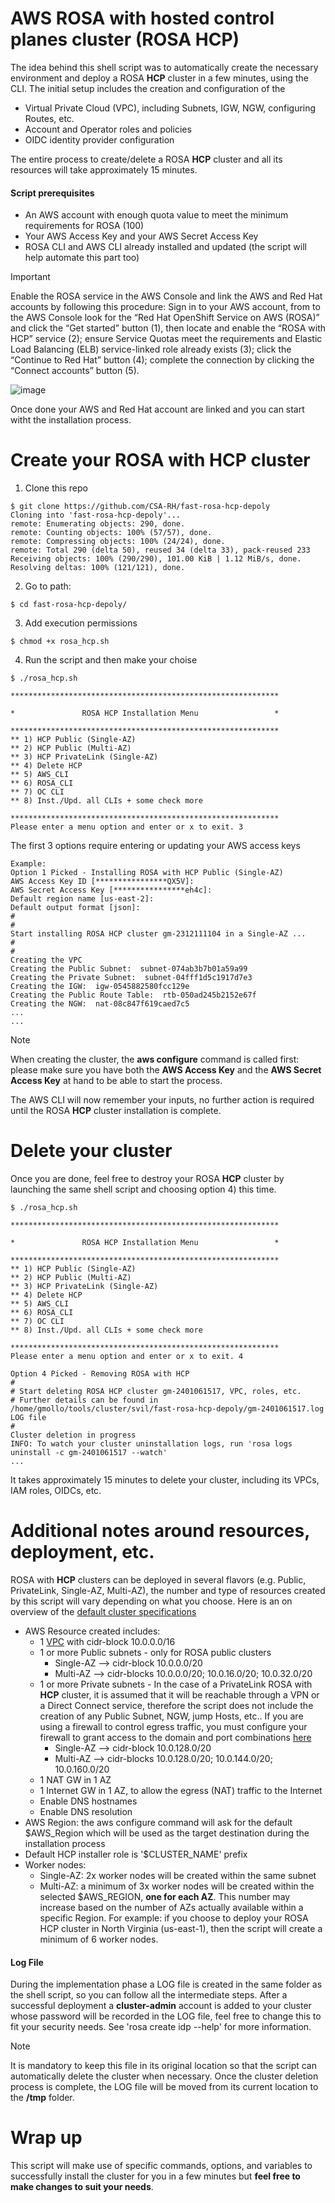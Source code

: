 # AWS ROSA with hosted control planes cluster (ROSA HCP)
The idea behind this shell script was to automatically create the necessary environment and deploy a ROSA **HCP** cluster in a few minutes, using the CLI. The initial setup includes the creation and configuration of the
   - Virtual Private Cloud (VPC), including Subnets, IGW, NGW, configuring Routes, etc.
   - Account and Operator roles and policies
   - OIDC identity provider configuration

The entire process to create/delete a ROSA **HCP** cluster and all its resources will take approximately 15 minutes. <br /> 

#### Script prerequisites
- An AWS account with enough quota value to meet the minimum requirements for ROSA (100)
- Your AWS Access Key and your AWS Secret Access Key
- ROSA CLI and AWS CLI already installed and updated (the script will help automate this part too)

> [!IMPORTANT]
> Enable the ROSA service in the AWS Console and link the AWS and Red Hat accounts by following this procedure:
Sign in to your AWS account, from to the AWS Console look for the “Red Hat OpenShift Service on AWS (ROSA)” and click the “Get started” button (1), then locate and enable the “ROSA with HCP” service (2);
ensure Service Quotas meet the requirements and Elastic Load Balancing (ELB) service-linked role already exists (3); click the “Continue to Red Hat” button (4); complete the connection by clicking the “Connect accounts” button (5).

![image](https://github.com/CSA-RH/aws-rosa-cluster-with-hosted-control-planes/assets/148223511/7852a5bf-2b31-4673-8f58-1efd841a7b8d)

Once done your AWS and Red Hat account are linked and you can start witht the installation process.

# Create your ROSA with HCP cluster
1. Clone this repo
```
$ git clone https://github.com/CSA-RH/fast-rosa-hcp-depoly
Cloning into 'fast-rosa-hcp-depoly'...
remote: Enumerating objects: 290, done.
remote: Counting objects: 100% (57/57), done.
remote: Compressing objects: 100% (24/24), done.
remote: Total 290 (delta 50), reused 34 (delta 33), pack-reused 233
Receiving objects: 100% (290/290), 101.00 KiB | 1.12 MiB/s, done.
Resolving deltas: 100% (121/121), done.

```
2. Go to path:
```
$ cd fast-rosa-hcp-depoly/
```

3. Add execution permissions
```
$ chmod +x rosa_hcp.sh 
```

4. Run the script and then make your choise
```
$ ./rosa_hcp.sh 

************************************************************

*               ROSA HCP Installation Menu                 *

************************************************************
** 1) HCP Public (Single-AZ) 
** 2) HCP Public (Multi-AZ) 
** 3) HCP PrivateLink (Single-AZ) 
** 4) Delete HCP 
** 5) AWS_CLI 
** 6) ROSA_CLI 
** 7) OC CLI 
** 8) Inst./Upd. all CLIs + some check more 

************************************************************
Please enter a menu option and enter or x to exit. 3
```
The first 3 options require entering or updating your AWS access keys
```
Example:
Option 1 Picked - Installing ROSA with HCP Public (Single-AZ)
AWS Access Key ID [****************QX5V]: 
AWS Secret Access Key [****************eh4c]: 
Default region name [us-east-2]: 
Default output format [json]:
#
#
Start installing ROSA HCP cluster gm-2312111104 in a Single-AZ ...
#
#
Creating the VPC
Creating the Public Subnet:  subnet-074ab3b7b01a59a99
Creating the Private Subnet:  subnet-04fff1d5c1917d7e3
Creating the IGW:  igw-0545882580fcc129e
Creating the Public Route Table:  rtb-050ad245b2152e67f
Creating the NGW:  nat-08c847f619caed7c5
...
...
```
> [!NOTE]
> When creating the cluster, the **aws configure** command is called first:
> please make sure you have both the **AWS Access Key** and the **AWS Secret Access Key** at hand to be able to start the process.

The AWS CLI will now remember your inputs, no further action is required until the ROSA **HCP** cluster installation is complete.

# Delete your cluster
Once you are done, feel free to destroy your ROSA **HCP** cluster by launching the same shell script and choosing option 4) this time. 
```
$ ./rosa_hcp.sh 

************************************************************

*               ROSA HCP Installation Menu                 *

************************************************************
** 1) HCP Public (Single-AZ) 
** 2) HCP Public (Multi-AZ) 
** 3) HCP PrivateLink (Single-AZ) 
** 4) Delete HCP 
** 5) AWS_CLI 
** 6) ROSA_CLI 
** 7) OC CLI 
** 8) Inst./Upd. all CLIs + some check more 

************************************************************
Please enter a menu option and enter or x to exit. 4

Option 4 Picked - Removing ROSA with HCP
#
# Start deleting ROSA HCP cluster gm-2401061517, VPC, roles, etc. 
# Further details can be found in /home/gmollo/tools/cluster/svil/fast-rosa-hcp-depoly/gm-2401061517.log LOG file
#
Cluster deletion in progress 
INFO: To watch your cluster uninstallation logs, run 'rosa logs uninstall -c gm-2401061517 --watch'
...
```
It takes approximately 15 minutes to delete your cluster, including its VPCs, IAM roles, OIDCs, etc.<br />

# Additional notes around resources, deployment, etc.
ROSA with **HCP** clusters can be deployed in several flavors (e.g. Public, PrivateLink, Single-AZ, Multi-AZ), the number and type of resources created by this script will vary depending on what you choose. Here is an on overview of the [default cluster specifications](https://docs.openshift.com/rosa/rosa_hcp/rosa-hcp-sts-creating-a-cluster-quickly.html#rosa-sts-overview-of-the-default-cluster-specifications_rosa-hcp-sts-creating-a-cluster-quickly)

- AWS Resource created includes:
  - 1 [VPC](https://docs.openshift.com/rosa/rosa_install_access_delete_clusters/rosa_getting_started_iam/rosa-aws-prereqs.html#rosa-vpc_prerequisites) with cidr-block 10.0.0.0/16
  - 1 or more Public subnets - only for ROSA public clusters
    - Single-AZ --> cidr-block 10.0.0.0/20
    - Multi-AZ  --> cidr-blocks 10.0.0.0/20; 10.0.16.0/20; 10.0.32.0/20
  - 1 or more Private subnets - In the case of a PrivateLink ROSA with **HCP** cluster, it is assumed that it will be reachable through a VPN or a Direct Connect service, therefore the script does not include the creation of any Public Subnet, NGW, jump Hosts, etc.. If you are using a firewall to control egress traffic, you must configure your firewall to grant access to the domain and port combinations [here](https://docs.openshift.com/rosa/rosa_install_access_delete_clusters/rosa_getting_started_iam/rosa-aws-prereqs.html#osd-aws-privatelink-firewall-prerequisites_prerequisites)
    - Single-AZ --> cidr-block  10.0.128.0/20
    - Multi-AZ  --> cidr-blocks 10.0.128.0/20; 10.0.144.0/20; 10.0.160.0/20
  - 1 NAT GW in 1 AZ
  - 1 Internet GW in 1 AZ, to allow the egress (NAT) traffic to the Internet
  - Enable DNS hostnames
  - Enable DNS resolution
- AWS Region: the aws configure command will ask for the default $AWS_Region which will be used as the target destination during the installation process
- Default HCP installer role is '$CLUSTER_NAME' prefix
- Worker nodes:
  - Single-AZ: 2x worker nodes will be created within the same subnet<br />
  - Multi-AZ: a minimum of 3x worker nodes will be created within the selected $AWS_REGION, **one for each AZ**. This number may increase based on the number of AZs actually available within a specific Region. For example: if you choose to deploy your ROSA HCP cluster in North Virginia (us-east-1), then the script will create a minimum of 6 worker nodes. <br />

#### Log File 
During the implementation phase a LOG file is created in the same folder as the shell script, so you can follow all the intermediate steps.
After a successful deployment a **cluster-admin** account is added to your cluster whose password will be recorded in the LOG file, feel free to change this to fit your security needs. See 'rosa create idp --help' for more information. 

> [!NOTE]
> It is mandatory to keep this file in its original location so that the script can automatically delete the cluster when necessary.
> Once the cluster deletion process is complete, the LOG file will be moved from its current location to the **/tmp** folder.

# Wrap up
This script will make use of specific commands, options, and variables to successfully install the cluster for you in a few minutes but **feel free to make changes to suit your needs**.
